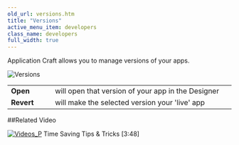 ```yaml
---
old_url: versions.htm
title: "Versions"
active_menu_item: developers
class_name: developers
full_width: true
---
```



Application Craft allows you to manage versions of your apps.

![Versions](/img/docs/versions.zoom43.png)

<table>
<tr>
<td width="71">
<b>Open</b>

</td>
<td width="19">
</td>
<td width="849">
will open that version of your app in the Designer

</td>
</tr>
<tr>
<td width="71">
<b>Revert</b>

</td>
<td width="19">
</td>
<td width="849">
will make the selected version your 'live' app

</td>
</tr>
</table>

##Related Video

[![Videos\_P](/img/docs/videos_p.png)](http://www.youtube.com/v/UZr8PcKxE_c?autoplay=1&hd=1&fs=1&showsearch=0&rel=0&) Time Saving Tips & Tricks [3:48]

